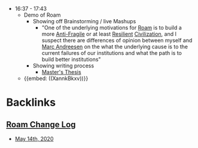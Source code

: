 - 16:37 - 17:43
    - Demo of Roam
        - Showing off Brainstorming / live Mashups
            - "One of the underlying motivations for [Roam](<Roam.md>) is to build a more [Anti-Fragile](<Anti-Fragile.md>) or at least [Resilient](<Resilient.md>) [Civilization](<Civilization.md>), and I suspect there are differences of opinion between myself and [Marc Andreesen](<Marc Andreesen.md>) on the what the underlying cause is to the current failures of our institutions and what the path is to build better institutions"
        - Showing writing process
            - [Master's Thesis](<Master's Thesis.md>)
    - {{embed: ((XannkBkxv))}}

# Backlinks
## [Roam Change Log](<Roam Change Log.md>)
- [May 14th, 2020](<May 14th, 2020.md>)


